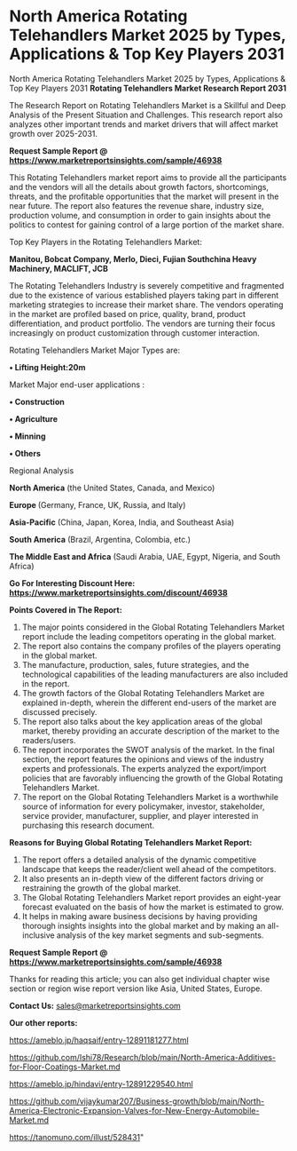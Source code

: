 # North America Rotating Telehandlers Market 2025 by Types, Applications & Top Key Players 2031
North America Rotating Telehandlers Market 2025 by Types, Applications & Top Key Players 2031
<strong>Rotating Telehandlers Market Research Report 2031</strong>

The Research Report on Rotating Telehandlers Market is a Skillful and Deep Analysis of the Present Situation and Challenges. This research report also analyzes other important trends and market drivers that will affect market growth over 2025-2031.

<strong>Request Sample Report @ <a href=https://www.marketreportsinsights.com/sample/46938>https://www.marketreportsinsights.com/sample/46938</a></strong>

This Rotating Telehandlers market report aims to provide all the participants and the vendors will all the details about growth factors, shortcomings, threats, and the profitable opportunities that the market will present in the near future. The report also features the revenue share, industry size, production volume, and consumption in order to gain insights about the politics to contest for gaining control of a large portion of the market share.

Top Key Players in the Rotating Telehandlers Market:

<strong>Manitou, Bobcat Company, Merlo, Dieci, Fujian Southchina Heavy Machinery, MACLIFT, JCB</strong>

The Rotating Telehandlers Industry is severely competitive and fragmented due to the existence of various established players taking part in different marketing strategies to increase their market share. The vendors operating in the market are profiled based on price, quality, brand, product differentiation, and product portfolio. The vendors are turning their focus increasingly on product customization through customer interaction.

Rotating Telehandlers Market Major Types are:

<strong>•  Lifting Height:20m</strong>

Market Major end-user applications :

<strong>•  Construction

•  Agriculture

•  Minning

•  Others</strong>

Regional Analysis

</u><strong><b>North America</b></strong> (the United States, Canada, and Mexico)

<strong><b>Europe </b></strong>(Germany, France, UK, Russia, and Italy)

<strong><b>Asia-Pacific</b></strong> (China, Japan, Korea, India, and Southeast Asia)

<strong><b>South America</b></strong> (Brazil, Argentina, Colombia, etc.)

<strong><b>The Middle East and Africa</b></strong> (Saudi Arabia, UAE, Egypt, Nigeria, and South Africa)

<strong>Go For Interesting Discount Here: <a href=https://www.marketreportsinsights.com/discount/46938>https://www.marketreportsinsights.com/discount/46938</a></strong>

<strong>Points Covered in The Report:</strong>
<ol>
  <li>The major points considered in the Global Rotating Telehandlers Market report include the leading competitors operating in the global market.</li>
  <li>The report also contains the company profiles of the players operating in the global market.</li>
  <li>The manufacture, production, sales, future strategies, and the technological capabilities of the leading manufacturers are also included in the report.</li>
  <li>The growth factors of the Global Rotating Telehandlers Market are explained in-depth, wherein the different end-users of the market are discussed precisely.</li>
  <li>The report also talks about the key application areas of the global market, thereby providing an accurate description of the market to the readers/users.</li>
  <li>The report incorporates the SWOT analysis of the market. In the final section, the report features the opinions and views of the industry experts and professionals. The experts analyzed the export/import policies that are favorably influencing the growth of the Global Rotating Telehandlers Market.</li>
  <li>The report on the Global Rotating Telehandlers Market is a worthwhile source of information for every policymaker, investor, stakeholder, service provider, manufacturer, supplier, and player interested in purchasing this research document.</li>
</ol>
<strong>Reasons for Buying Global Rotating Telehandlers Market Report:</strong>

<ol>
  <li>The report offers a detailed analysis of the dynamic competitive landscape that keeps the reader/client well ahead of the competitors.</li>
  <li>It also presents an in-depth view of the different factors driving or restraining the growth of the global market.</li>
  <li>The Global Rotating Telehandlers Market report provides an eight-year forecast evaluated on the basis of how the market is estimated to grow.</li>
  <li>It helps in making aware business decisions by having providing thorough insights insights into the global market and by making an all-inclusive analysis of the key market segments and sub-segments.</li>
</ol>
<strong>Request Sample Report @ <a href=https://www.marketreportsinsights.com/sample/46938>https://www.marketreportsinsights.com/sample/46938</a></strong>


Thanks for reading this article; you can also get individual chapter wise section or region wise report version like Asia, United States, Europe.

<strong>Contact Us:</strong>
sales@marketreportsinsights.com

<strong>Our other reports:</strong>

<a href=https://ameblo.jp/haqsaif/entry-12891181277.html>https://ameblo.jp/haqsaif/entry-12891181277.html</a>

<a href=https://github.com/Ishi78/Research/blob/main/North-America-Additives-for-Floor-Coatings-Market.md>https://github.com/Ishi78/Research/blob/main/North-America-Additives-for-Floor-Coatings-Market.md</a>

<a href=https://ameblo.jp/hindavi/entry-12891229540.html>https://ameblo.jp/hindavi/entry-12891229540.html</a>

<a href=https://github.com/vijaykumar207/Business-growth/blob/main/North-America-Electronic-Expansion-Valves-for-New-Energy-Automobile-Market.md>https://github.com/vijaykumar207/Business-growth/blob/main/North-America-Electronic-Expansion-Valves-for-New-Energy-Automobile-Market.md</a>

<a href=https://tanomuno.com/illust/528431>https://tanomuno.com/illust/528431</a>"
